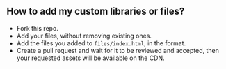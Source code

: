 ## How to add my custom libraries or files?

- Fork this repo.
- Add your files, without removing existing ones.
- Add the files you added to `files/index.html`, in the format.
- Create a pull request and wait for it to be reviewed and accepted, then your requested assets will be available on the CDN.

